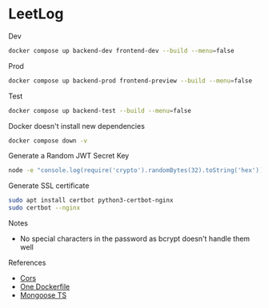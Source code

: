 # LeetLog

Dev

```sh
docker compose up backend-dev frontend-dev --build --menu=false
```

Prod

```sh
docker compose up backend-prod frontend-preview --build --menu=false
```

Test

```sh
docker compose up backend-test --build --menu=false
```

Docker doesn't install new dependencies

```sh
docker compose down -v
```

Generate a Random JWT Secret Key

```sh
node -e "console.log(require('crypto').randomBytes(32).toString('hex'))"
```

Generate SSL certificate
```sh
sudo apt install certbot python3-certbot-nginx
sudo certbot --nginx
```

Notes

- No special characters in the password as bcrypt doesn't handle them well

References

- [Cors](https://expressjs.com/en/resources/middleware/cors.html)
- [One Dockerfile](https://dev.to/massivebrains/use-same-dockerfile-for-dev-production-1l7f)
- [Mongoose TS](https://mongoosejs.com/docs/typescript.html)